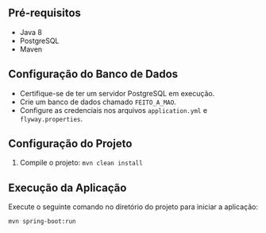 ## Pré-requisitos
- Java 8
- PostgreSQL
- Maven

## Configuração do Banco de Dados
- Certifique-se de ter um servidor PostgreSQL em execução.
- Crie um banco de dados chamado `FEITO_A_MAO`.
- Configure as credenciais nos arquivos `application.yml` e `flyway.properties`.

## Configuração do Projeto
1. Compile o projeto: `mvn clean install`

## Execução da Aplicação
Execute o seguinte comando no diretório do projeto para iniciar a aplicação:

```bash
mvn spring-boot:run
